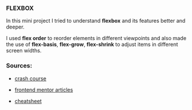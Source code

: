 ### FLEXBOX

In this mini project I tried to understand **flexbox** and its features better and deeper.

I used **flex order** to reorder elements in different viewpoints and also made the use of **flex-basis**, **flex-grow**, **flex-shrink** to adjust items in different screen widths. 


### Sources:
- [crash course](https://courses.wesbos.com/account/access/686296922892877ac68e5cd7/view/195968908)

- [frontend mentor articles](https://www.frontendmentor.io/learning-paths/building-responsive-layouts--z1qCXVqkD/steps/685ffb0c18424bc8ee52bd0d/article/read)

- [cheatsheet](https://css-tricks.com/snippets/css/a-guide-to-flexbox/)



